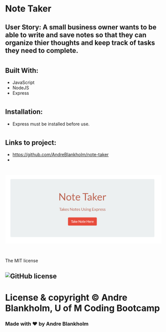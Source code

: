 # Note Taker
## 
## User Story: A small business owner wants to be able to write and save notes so that they can organize thier thoughts and keep track of tasks they need to complete.
#
## Built With:
* JavaScript
* NodeJS
* Express
#
## Installation: 
 * Express must be installed before use.
#
## Links to project: 
* https://github.com/AndreBlankholm/note-taker
*
# <img src="./public/assets/images/note-taker-img 2022-05-24 141630.png"  alt="picture of Note Taking app">


#
The MIT license 
## ![GitHub license](https://img.shields.io/badge/license-MIT-blue.svg)
# License & copyright © Andre Blankholm, U of M Coding Bootcamp

### Made with ❤️ by Andre Blankholm